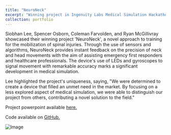 ```yaml
---
title: "NeuroNeck"
excerpt: "Winning project in Ingenuity Labs Medical Simulation Hackathon. <br/><img src='/ColemanFarvolden.github.io/images/neuroneck.png'>"
collection: portfolio
---
```


Siobhan Lee, Spencer Osborn, Coleman Farvolden, and Ryan McGillivray showcased their winning project 'NeuroNeck', a novel approach to training for the mobilization of spinal injuries. Through the use of sensors and algorithms, NeuroNeck provides instant feedback on the precision of neck and head movements with the aim of assisting emergency first responders and healthcare professionals. The device's use of LEDs and gyroscopes to signal movement with remarkable accuracy marks a significant development in medical simulation.
 
Lee highlighted the project's uniqueness, saying, "We were determined to create a device that filled an unmet need in the market. By focusing on a less explored aspect of medical simulation, we were able to distinguish our project from others, contributing a novel solution to the field."

Project powerpoint available [here.](https://www.linkedin.com/in/coleman-farvolden-0601321b8/details/projects/585707758/multiple-media-viewer/?profileId=ACoAADKQjMgBu4nBPHvcXTMyrIJMtMFs6L1vruA&treasuryMediaId=1716425144148)

Code available on [GitHub.](https://github.com/ColemanFarv/hackathon1medsim)

![Image](https://colemanfarv.github.io/ColemanFarvolden.github.io/images/neuroneck2.png)